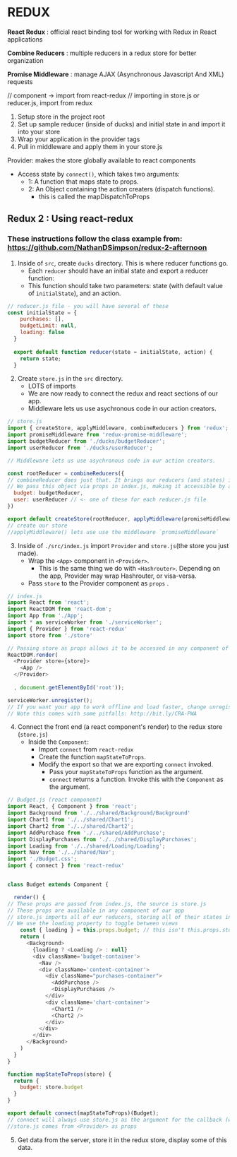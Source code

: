 # REDUX

__React Redux__ : official react binding tool for working with  Redux in React applications

__Combine Reducers__ : multiple reducers in a redux store for better organization 

__Promise Middleware__ : manage AJAX (Asynchronous Javascript And XML) requests


 // component -> import from react-redux // importing in store.js or reducer.js, import from redux

 1. Setup store in the project root
 2. Set up sample reducer (inside of ducks) and initial state in and import it into your store
 3. Wrap your application in the provider tags
 4. Pull in middleware and apply them in your store.js


 Provider: makes the store globally available to react components
  - Access state by `connect()`, which takes two arguments:
    - 1: A function that maps state to props.
    - 2: An Object containing the action creaters (dispatch functions).
      - this is called the mapDispatchToProps


## Redux 2 : Using react-redux
### These instructions follow the class example from: https://github.com/NathanDSimpson/redux-2-afternoon

1. Inside of ```src```, create ```ducks``` directory. This is where reducer functions go.
   - Each ```reducer``` should have an initial state and export a reducer function:
   - This function should take two parameters: state (with default value of ```initialState```), and an action.
```javascript 
// reducer.js file - you will have several of these
const initialState = {
    purchases: [],
    budgetLimit: null,
    loading: false
  }
  
  export default function reducer(state = initialState, action) {
    return state;
  }
```
2. Create ```store.js``` in the ```src``` directory. 
   - LOTS of imports
   - We are now ready to connect the redux and react sections of our app.
   - Middleware lets us use asychronous code in our action creators.


```javascript
// store.js
import { createStore, applyMiddleware, combineReducers } from 'redux';
import promiseMiddleware from 'redux-promise-middleware';
import budgetReducer from './ducks/budgetReducer';
import userReducer from './ducks/userReducer';

// Middleware lets us use asychronous code in our action creators.

const rootReducer = combineReducers({
// combineReducer does just that. It brings our reducers (and states) into a single object.
// We pass this object via props in index.js, making it accessible by all components of our app
  budget: budgetReducer,
  user: userReducer // <- one of these for each reducer.js file
})

export default createStore(rootReducer, applyMiddleware(promiseMiddleware));
// create our store
//applyMiddleware() lets use use the middleware `promiseMiddleware`
```
3. Inside of ```./src/index.js``` import ```Provider``` and ```store.js```(the store you just made).
   - Wrap the ```<App>``` component in ```<Provider>```. 
      - This is the same thing we do with ```<Hashrouter>```. Depending on the app, Provider may wrap Hashrouter, or visa-versa.
   - Pass ```store``` to the Provider component as ```props``` .
```javascript
// index.js
import React from 'react';
import ReactDOM from 'react-dom';
import App from './App';
import * as serviceWorker from './serviceWorker';
import { Provider } from 'react-redux'
import store from './store'

// Passing store as props allows it to be accessed in any component of our app
ReactDOM.render(
  <Provider store={store}> 
    <App />
  </Provider>
  
  , document.getElementById('root'));

serviceWorker.unregister();
// If you want your app to work offline and load faster, change unregister() to register(). 
// Note this comes with some pitfalls: http://bit.ly/CRA-PWA

```

4. Connect the front end (a react component's render) to the redux store (`store.js`)
   - Inside the `Component`: 
      - Import `connect` from `react-redux`
      - Create the function `mapStateToProps`.
      - Modify the export so that we are exporting `connect` invoked.
         - Pass your `mapStateToProps` function as the argument.
         - `connect` returns a function. Invoke this with the `Component` as the argument.  
```javascript
// Budget.js (react component)
import React, { Component } from 'react';
import Background from './../shared/Background/Background'
import Chart1 from './../shared/Chart1';
import Chart2 from './../shared/Chart2';
import AddPurchase from './../shared/AddPurchase';
import DisplayPurchases from './../shared/DisplayPurchases';
import Loading from './../shared/Loading/Loading';
import Nav from './../shared/Nav';
import './Budget.css';
import { connect } from 'react-redux'


class Budget extends Component {

  render() {
// These props are passed from index.js, the source is store.js
// These props are available in any component of our app
// store.js imports all of our reducers, storing all of their states in one place
// We use the loading property to toggle between views
    const { loading } = this.props.budget; // this isn't this.props.store.budget. because we already tied "budget" to store.budget in mapStateToProps
    return (
      <Background>
        {loading ? <Loading /> : null}
        <div className='budget-container'>
          <Nav />
          <div className='content-container'>
            <div className="purchases-container">
              <AddPurchase />
              <DisplayPurchases />
            </div>
            <div className='chart-container'>
              <Chart1 />
              <Chart2 />
            </div>
          </div>
        </div>
      </Background>
    )
  }
}

function mapStateToProps(store) {
  return {
    budget: store.budget
  }
}

export default connect(mapStateToProps)(Budget);
// connect will always use store.js as the argument for the callback (which is mapStateToProps). 
//store.js comes from <Provider> as props
```

5. Get data from the server, store it in the redux store, display some of this data.
